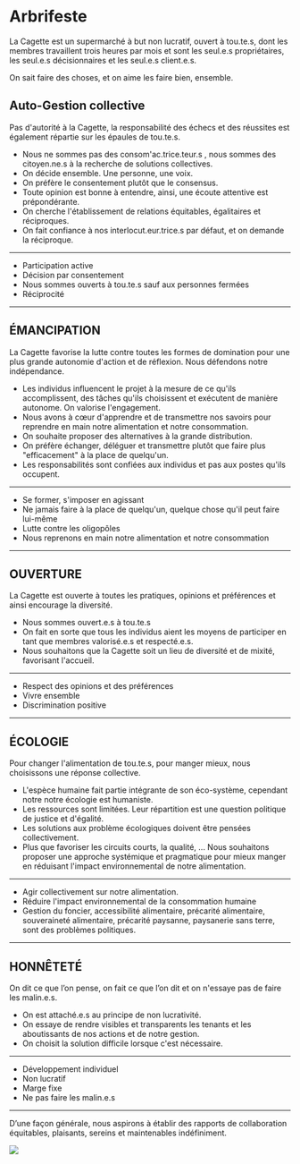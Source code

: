# Arbrifeste

La Cagette est un supermarché à but non lucratif, ouvert à tou.te.s, dont les membres travaillent trois heures par mois et sont les seul.e.s propriétaires, les seul.e.s décisionnaires et les seul.e.s client.e.s.

On sait faire des choses, et on aime les faire bien, ensemble.

## Auto-Gestion collective
Pas d'autorité à la Cagette, la responsabilité des échecs et des réussites est également répartie sur les épaules de tou.te.s.

- Nous ne sommes pas des consom'ac.trice.teur.s , nous sommes des citoyen.ne.s à la recherche de solutions collectives. 
- On décide ensemble. Une personne, une voix.
- On préfère le consentement plutôt que le consensus.
- Toute opinion est bonne à entendre, ainsi, une écoute attentive est prépondérante.
- On cherche l'établissement de relations équitables, égalitaires et réciproques. 
- On fait confiance à nos interlocut.eur.trice.s par défaut, et on demande la réciproque.

---
* Participation active
* Décision par consentement
* Nous sommes ouverts à tou.te.s sauf aux personnes fermées
* Réciprocité
---

## ÉMANCIPATION
La Cagette favorise la lutte contre toutes les formes de domination pour une plus grande autonomie d'action et de réflexion. Nous défendons notre indépendance.

- Les individus influencent le projet à la mesure de ce qu'ils accomplissent, des tâches qu'ils choisissent et exécutent de manière autonome. On valorise l'engagement.
- Nous avons à cœur d'apprendre et de transmettre nos savoirs pour reprendre en main notre alimentation et notre consommation.
- On souhaite proposer des alternatives à la grande distribution.
- On préfère échanger, déléguer et transmettre plutôt que faire plus "efficacement" à la place de quelqu'un.
- Les responsabilités sont confiées aux individus et pas aux postes qu'ils occupent.

---
* Se former, s'imposer en agissant
* Ne jamais faire à la place de quelqu'un, quelque chose qu'il peut faire lui-même
* Lutte contre les oligopôles
* Nous reprenons en main notre alimentation et notre consommation
---
 
## OUVERTURE
La Cagette est ouverte à toutes les pratiques, opinions et préférences et ainsi encourage la diversité.

- Nous sommes ouvert.e.s à tou.te.s
- On fait en sorte que tous les individus aient les moyens de participer en tant que membres valorisé.e.s et respecté.e.s.
- Nous souhaitons que la Cagette soit un lieu de diversité et de mixité, favorisant l'accueil.

---
* Respect des opinions et des préférences
* Vivre ensemble
* Discrimination positive
---

## ÉCOLOGIE
Pour changer l'alimentation de tou.te.s, pour manger mieux, nous choisissons une réponse collective. 

- L'espèce humaine fait partie intégrante de son éco-système, cependant notre notre écologie est humaniste.
- Les ressources sont limitées. Leur répartition est une question politique de justice et d'égalité.
- Les solutions aux problème écologiques doivent être pensées collectivement. 
- Plus que favoriser les circuits courts, la qualité, ... Nous souhaitons proposer une approche systémique et pragmatique pour mieux manger en réduisant l'impact environnemental de notre alimentation.

---
* Agir collectivement sur notre alimentation.
* Réduire l'impact environnemental de la consommation humaine
* Gestion du foncier, accessibilité alimentaire, précarité alimentaire, souveraineté alimentaire, précarité paysanne, paysanerie sans terre, sont des problèmes politiques. 
---

## HONNÊTETÉ
On dit ce que l’on pense, on fait ce que l’on dit et on n'essaye pas de faire les malin.e.s.

- On est attaché.e.s au principe de non lucrativité.
- On essaye de rendre visibles et transparents les tenants et les aboutissants de nos actions et de notre gestion.
- On choisit la solution difficile lorsque c'est nécessaire.

---
* Développement individuel
* Non lucratif
* Marge fixe
* Ne pas faire les malin.e.s
---

D’une façon générale, nous aspirons à établir des rapports de collaboration équitables, plaisants, sereins et maintenables indéfiniment.

![](https://raw.githubusercontent.com/la-cagette/documentation/master/img/arbrifeste.png)
